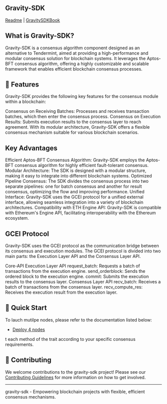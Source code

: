 
## Gravity-SDK

[Readme](./readme.md) 
| [GravitySDKBook](docs/GravitySDKBook.md)

## What is Gravity-SDK?

Gravity-SDK is a consensus algorithm component designed as an alternative to Tendermint, aimed at providing a high-performance and modular consensus solution for blockchain systems. It leverages the Aptos-BFT consensus algorithm, offering a highly customizable and scalable framework that enables efficient blockchain consensus processes.

## 🌟 Features

Gravity-SDK provides the following key features for the consensus module within a blockchain:

Consensus on Receiving Batches: Processes and receives transaction batches, which then enter the consensus process.
Consensus on Execution Results: Submits execution results to the consensus layer to reach agreement.
With its modular architecture, Gravity-SDK offers a flexible consensus mechanism suitable for various blockchain scenarios.

## Key Advantages

Efficient Aptos-BFT Consensus Algorithm:
Gravity-SDK employs the Aptos-BFT consensus algorithm for highly efficient fault-tolerant consensus.
Modular Architecture:
The SDK is designed with a modular structure, making it easy to integrate into different blockchain systems.
Optimized Pipeline Consensus:
The SDK divides the consensus process into two separate pipelines: one for batch consensus and another for result consensus, optimizing the flow and improving performance.
Unified Interface:
Gravity-SDK uses the GCEI protocol for a unified external interface, allowing seamless integration into a variety of blockchain architectures.
Compatibility with ETH Engine API:
Gravity-SDK is compatible with Ethereum's Engine API, facilitating interoperability with the Ethereum ecosystem.

## GCEI Protocol

Gravity-SDK uses the GCEI protocol as the communication bridge between its consensus and execution modules. The GCEI protocol is divided into two main parts: the Execution Layer API and the Consensus Layer API.

Core-API
Execution Layer API
request_batch: Requests a batch of transactions from the execution engine.
send_orderblock: Sends the ordered block to the execution engine.
commit: Submits the execution results to the consensus layer.
Consensus Layer API
recv_batch: Receives a batch of transactions from the consensus layer.
recv_compute_res: Receives the execution result from the execution layer.

## 🚀 Quick Start

To lauch mutilpe nodes, please refer to the documentation listed below:
- [Deploy 4 nodes](deploy_utils/readme.md)


t each method of the trait according to your specific consensus requirements.

## 🤝 Contributing

We welcome contributions to the gravity-sdk project! Please see our [Contributing Guidelines](CONTRIBUTING.md) for more information on how to get involved.

---

gravity-sdk - Empowering blockchain projects with flexible, efficient consensus mechanisms.


